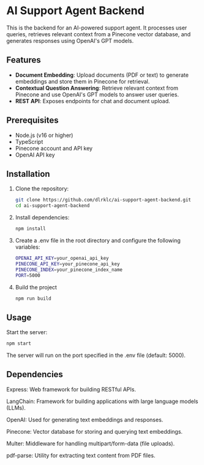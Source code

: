 # AI Support Agent Backend

This is the backend for an AI-powered support agent. It processes user queries, retrieves relevant context from a Pinecone vector database, and generates responses using OpenAI's GPT models.

## Features

- **Document Embedding**: Upload documents (PDF or text) to generate embeddings and store them in Pinecone for retrieval.
- **Contextual Question Answering**: Retrieve relevant context from Pinecone and use OpenAI's GPT models to answer user queries.
- **REST API**: Exposes endpoints for chat and document upload.

## Prerequisites

- Node.js (v16 or higher)
- TypeScript
- Pinecone account and API key
- OpenAI API key

## Installation

1. Clone the repository:

   ```bash
   git clone https://github.com/dlrklc/ai-support-agent-backend.git
   cd ai-support-agent-backend
2. Install dependencies:
   
   ```bash
   npm install
4. Create a .env file in the root directory and configure the following variables:
   
   ```bash
   OPENAI_API_KEY=your_openai_api_key
   PINECONE_API_KEY=your_pinecone_api_key
   PINECONE_INDEX=your_pinecone_index_name
   PORT=5000
6. Build the project
   
   ```bash
   npm run build

## Usage
Start the server:

```bash
npm start
```
The server will run on the port specified in the .env file (default: 5000).

## Dependencies
Express: Web framework for building RESTful APIs.

LangChain: Framework for building applications with large language models (LLMs).

OpenAI: Used for generating text embeddings and responses.

Pinecone: Vector database for storing and querying text embeddings.

Multer: Middleware for handling multipart/form-data (file uploads).

pdf-parse: Utility for extracting text content from PDF files.

